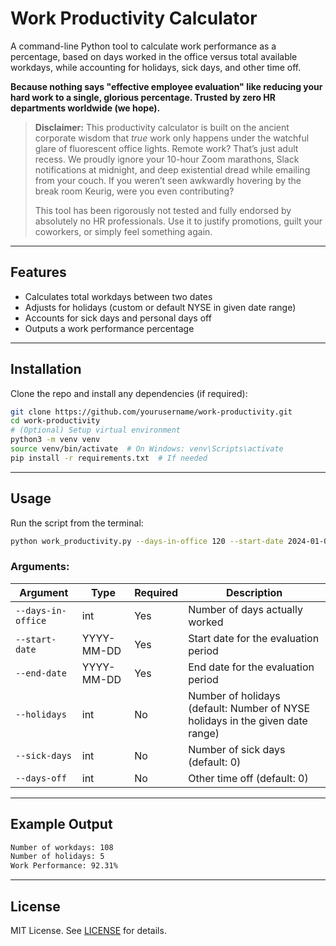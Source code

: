 # Work Productivity Calculator

A command-line Python tool to calculate work performance as a percentage, based on days worked in the office versus total available workdays, while accounting for holidays, sick days, and other time off.

**Because nothing says "effective employee evaluation" like reducing your hard work to a single, glorious percentage. Trusted by zero HR departments worldwide (we hope).**

> **Disclaimer:** This productivity calculator is built on the ancient corporate wisdom that *true* work only happens under the watchful glare of fluorescent office lights. Remote work? That’s just adult recess. We proudly ignore your 10-hour Zoom marathons, Slack notifications at midnight, and deep existential dread while emailing from your couch. If you weren’t seen awkwardly hovering by the break room Keurig, were you even contributing?
>
> This tool has been rigorously not tested and fully endorsed by absolutely no HR professionals. Use it to justify promotions, guilt your coworkers, or simply feel something again.


---

## **Features**

- Calculates total workdays between two dates
- Adjusts for holidays (custom or default NYSE in given date range)
- Accounts for sick days and personal days off
- Outputs a work performance percentage

---

## **Installation**

Clone the repo and install any dependencies (if required):

```bash
git clone https://github.com/yourusername/work-productivity.git
cd work-productivity
# (Optional) Setup virtual environment
python3 -m venv venv
source venv/bin/activate  # On Windows: venv\Scripts\activate
pip install -r requirements.txt  # If needed
```

---

## **Usage**

Run the script from the terminal:

```bash
python work_productivity.py --days-in-office 120 --start-date 2024-01-01 --end-date 2024-06-01 --sick-days 3 --days-off 2
```

### **Arguments:**

| Argument | Type | Required | Description |
|----------|------|----------|-------------|
| `--days-in-office` | int | Yes | Number of days actually worked |
| `--start-date` | YYYY-MM-DD | Yes | Start date for the evaluation period |
| `--end-date` | YYYY-MM-DD | Yes | End date for the evaluation period |
| `--holidays` | int | No | Number of holidays (default: Number of NYSE holidays in the given date range) |
| `--sick-days` | int | No | Number of sick days (default: 0) |
| `--days-off` | int | No | Other time off (default: 0) |

---

## **Example Output**

```bash
Number of workdays: 108
Number of holidays: 5
Work Performance: 92.31%
```

---

## **License**

MIT License. See [LICENSE](LICENSE) for details.
